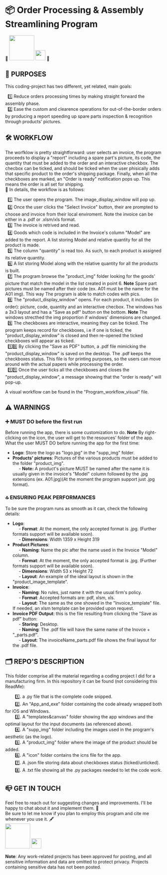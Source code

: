 # 📦 Order Processing & Assembly Streamlining Program 
📩
<a href="mailto:lucagabri98@live.it"><img src="https://img.shields.io/badge/lucagabri98-c71610?style=flat&logo=gmail&logoColor=white" width="80"></a>
<a href="la-databizanalyst"><img src="https://img.shields.io/badge/%40LA-0E76A8?style=flat&logo=linkedin&logoColor=white" width="32"></a>
📩

## 🎯 PURPOSES
This coding-project has two different, yet related, main goals:

&nbsp;&nbsp;1️⃣ Reduce orders processing times by making straight forward the assembly phase.  
&nbsp;&nbsp;2️⃣ Ease the custom and clearence operations for out-of-the-border orders by producing a report speeding up spare parts inspection & recognition through products' pictures.

## 🛠️ WORKFLOW
The worfklow is pretty straightforward: user selects an invoice, the program proceeds to display a "report" including a spare part's picture, its code, the quantity that must be added to the order and an interactive checkbox. The checbox can be ticked, and should be ticked when the user phisically adds that specific product to the order's shipping package. Finally, when all the checkboxes are marked, an "Order is ready" notification pops up. This means the order is all set for shipping.  
🔎 In details, the workflow is as follows:

&nbsp;&nbsp;1️⃣ The user opens the program. The image_display_window will pop up.  
&nbsp;&nbsp;2️⃣ Once the user clicks the "Select Invoice" button, their are prompted to choose and invoice from their local enviroment. Note the invoice can be either in a .pdf or .xlsm/xls format.  
&nbsp;&nbsp;3️⃣ The invoice is retrived and read.  
&nbsp;&nbsp;4️⃣ Goods which code is included in the Invoice's column "Model" are added to the report. A list storing Model and relative quantity for all the product is made.  
&nbsp;&nbsp;5️⃣ The column "quantity" is read too. As such, to each product is assigned its relative quantity.  
&nbsp;&nbsp;6️⃣ A list storing Model along with the relative quantity for all the products is built.  
&nbsp;&nbsp;7️⃣ The program browse the "product_img" folder looking for the goods' picture that match the model in the list created in point 6. **Note** Spare part pictures must be named after their code (ex. A01 must be the name for the A01 img). This way The program is able to match codes with pics.  
&nbsp;&nbsp;8️⃣ The "product_display_window" opens. For each product, it includes (in order): picture, code, quantity and an interactive checbox. The windows has a 3x3 layout and has a "Save as pdf" button on the bottom. **Note** The windows strecthed the img proportion if windows' dimensions are changed.  
&nbsp;&nbsp;9️⃣ The checkboxes are interactive, meaning they can be ticked. The program keeps record for checkboxes, i.e if one is ticked, the "product_display_window" is closed and then re-opened the ticked checkboxes will appear as ticked.  
&nbsp;&nbsp;1️⃣0️⃣ By clicking the "Save as PDF" button, a .pdf file mimicking the "product_display_window" is saved on the desktop. The .pdf keeps the checkboxes status. This file is for printing purposes, so the users can move around with the actual papers while processing the order.  
&nbsp;&nbsp;1️⃣1️⃣ Once the user ticks all the checkboxes and closes the "product_display_window", a message showing that the "order is ready" will pop-up.  

A visual workflow can be found in the "Program_workflow_visual" file. 

## ⚠️ WARNINGS 
### ➕ MUST DO before the first run
Before running the app, there is some customization to do. **Note** By right-clicking on the icon, the user will get to the resources' folder of the app.  
What the user MUST DO before running the app for the first time:

* **Logo**: Store the logo as "logo.jpg" in the "supp_img" folder.
* **Products' pictures**: Pictures of the various products must be added to the folder "product_img".  
&nbsp;&nbsp;&nbsp;&nbsp; - **Note:** A product's picture MUST be named after the name it is usually given in the invoice's "Model" column followed by the .jpg extensions (ex. A01.jpg)(At the moment the program support just .jpg format).

### 🔝 ENSURING PEAK PERFORMANCES
To be sure the program runs as smooth as it can, check the following details:  
* **Logo**:  
&nbsp;&nbsp;&nbsp;&nbsp; - **Format**: At the moment, the only accepted format is .jpg. (Further formats support will be available soon).  
&nbsp;&nbsp;&nbsp;&nbsp; - **Dimensions**: Width 1359 x Height 319  
* **Product Pictures**:  
&nbsp;&nbsp;&nbsp;&nbsp; - **Naming**: Name the pic after the name used in the Invoice "Model" column.  
&nbsp;&nbsp;&nbsp;&nbsp; - **Format**: At the moment, the only accepted format is .jpg. (Further formats support will be available soon).  
&nbsp;&nbsp;&nbsp;&nbsp; - **Dimensions**: Width 53 x Height 72  
&nbsp;&nbsp;&nbsp;&nbsp; - **Layout**: An example of the ideal layout is shown in the "product_image_template".
* **Invoice**:  
&nbsp;&nbsp;&nbsp;&nbsp; - **Naming**: No rules, just name it with the usual firm's policy.  
&nbsp;&nbsp;&nbsp;&nbsp; - **Format**: Accepted formats are: pdf, xlsm, xls.  
&nbsp;&nbsp;&nbsp;&nbsp; - **Layout**: The same as the one showed in the "Invoice_template" file. If needed, an xlsm template can be provided upon request.    
* **Invoice PDF Output**: this is the file resulting from clicking the "Save as pdf" button:  
&nbsp;&nbsp;&nbsp;&nbsp; - **Storing**: Desktop.  
&nbsp;&nbsp;&nbsp;&nbsp; - **Naming**: The .pdf file will have the same name of the Inovce + "_parts.pdf".  
&nbsp;&nbsp;&nbsp;&nbsp; - **Layout**: The invoiceName_parts.pdf file shows the final layout for the .pdf file.

## 🗂️ REPO'S DESCRIPTION
This folder comprise all the material regarding a coding project I did for a manufacturing firm.
In this repository it can be found (not considering this ReadMe):  

&nbsp; &nbsp; &nbsp; &nbsp; 1️⃣. a .py file that is the complete code snipped.  
&nbsp; &nbsp; &nbsp; &nbsp; 2️⃣. An "App_and_exe" folder containing the code already wrapped both for iOS and WIndows.  
&nbsp; &nbsp; &nbsp; &nbsp; 3️⃣. A "templates&canvas" folder showing the app windows and the optimal layout for the input documents (as referenced above).  
&nbsp; &nbsp; &nbsp; &nbsp; 4️⃣. A "supp_img" folder including the images used in the program's aesthetic (as the logo).  
&nbsp; &nbsp; &nbsp; &nbsp; 5️⃣. A "product_img" folder where the image of the product should be added.  
&nbsp; &nbsp; &nbsp; &nbsp; 6️⃣. A "icon" folder contains the icns file for the app.  
&nbsp; &nbsp; &nbsp; &nbsp; 7️⃣. A .json file storing data about checkboxes status (ticked/unticked).  
&nbsp; &nbsp; &nbsp; &nbsp; 8️⃣. A .txt file showing all the .py packages needed to let the code work.  


## 📪 GET IN TOUCH
Feel free to reach out for suggesting changes and improvements. I'll be happy to chat about it and implement them. 💬  
Be sure to let me know if you plan to employ this program and cite me whenever you use it. 🖋️  
<a href="mailto:lucagabri98@live.it"><img src="https://img.shields.io/badge/lucagabri98-c71610?style=flat&logo=gmail&logoColor=white" width="80"></a>
<a href="la-databizanalyst"><img src="https://img.shields.io/badge/%40LA-0E76A8?style=flat&logo=linkedin&logoColor=white" width="32"></a>

**Note**: Any work-related projects has been approved for posting, and all sensitive information and data are omitted to protect privacy. Projects containing sensitive data has not been posted. 



